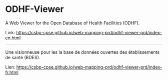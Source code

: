 # ODHF-Viewer

A Web Viewer for the Open Database of Health Facilities (ODHF).

Link: https://csbp-cpse.github.io/web-mapping-prd/odhf-viewer-prd/index-en.html<br>

---------------------------------------------------------------------

Une visionneuse pour les la base de données ouvertes des établissements de santé (BDES).

Lien: https://csbp-cpse.github.io/web-mapping-prd/odhf-viewer-prd/index-fr.html<br>
